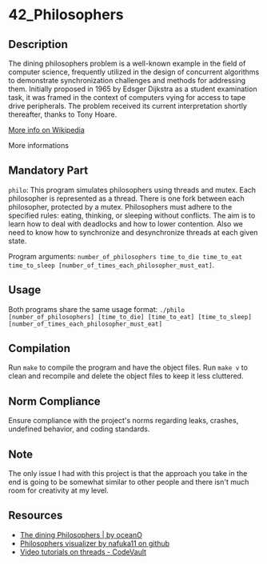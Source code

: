 # 42_Philosophers

## Description
The dining philosophers problem is a well-known example in the field of computer science, frequently utilized in the design of concurrent algorithms to demonstrate synchronization challenges and methods for addressing them. Initially proposed in 1965 by Edsger Dijkstra as a student examination task, it was framed in the context of computers vying for access to tape drive peripherals. The problem received its current interpretation shortly thereafter, thanks to Tony Hoare.

[More info on Wikipedia](https://en.wikipedia.org/wiki/Dining_philosophers_problem)

More informations
## Mandatory Part
`philo`: This program simulates philosophers using threads and mutex. Each philosopher is represented as a thread. There is one fork between each philosopher, protected by a mutex. Philosophers must adhere to the specified rules: eating, thinking, or sleeping without conflicts. The aim is to learn how to deal with deadlocks and how to lower contention. Also we need to know how to synchronize and desynchronize threads at each given state.  

Program arguments: `number_of_philosophers time_to_die time_to_eat time_to_sleep [number_of_times_each_philosopher_must_eat]`.

## Usage
Both programs share the same usage format: `./philo [number_of_philosophers] [time_to_die] [time_to_eat] [time_to_sleep] [number_of_times_each_philosopher_must_eat]`

## Compilation
Run `make` to compile the program and have the object files. 
Run `make v` to clean and recompile and delete the object files to keep it less cluttered. 

## Norm Compliance
Ensure compliance with the project's norms regarding leaks, crashes, undefined behavior, and coding standards.

## Note
The only issue I had with this project is that the approach you take in the end is going to be somewhat similar to other people and there isn't much room for creativity at my level.

## Resources
- [The dining Philosophers | by oceanO](https://medium.com/@jalal92/the-dining-philosophers-7157cc05315)
- [Philosophers visualizer by nafuka11 on github](https://nafuka11.github.io/philosophers-visualizer/)
- [Video tutorials on threads - CodeVault](https://www.youtube.com/playlist?list=PLfqABt5AS4FmuQf70psXrsMLEDQXNkLq2)
